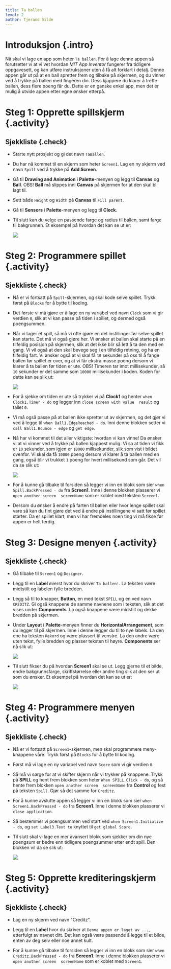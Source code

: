 ```yaml
---
title: Ta ballen
level: 2
author: Tjerand Silde
---
```


# Introduksjon {.intro}
Nå skal vi lage en app som heter `Ta ballen`. For å lage denne appen så forutsetter vi at vi vet hvordan 
*MIT App Inventor* fungerer fra tidligere oppgavesett, og kan utføre instruksjoner uten å få alt forklart i detalj. 
Denne appen går ut på at en ball spretter frem og tilbake på skjermen, og du vinner ved å trykke på ballen 
med fingeren din. Dess kjappere du klarer å treffe ballen, dess flere poeng får du. Dette er en ganske enkel 
app, men det er mulig å utvide appen etter egne ønsker etterpå.

# Steg 1: Opprette spillskjerm {.activity}

## Sjekkliste {.check}

+ Starte nytt prosjekt og gi det navn `TaBallen`. 

+ Du har nå kommet til en skjerm som heter `Screen1`. Lag en ny skjerm ved navn `Spill` ved å 
  trykke på **Add Screen**. 

+ Gå til **Drawing and Animation** i **Palette**-menyen og legg til **Canvas** og **Ball**. 
  OBS! **Ball** må slippes inni **Canvas** på skjermen for at den skal bli lagt til.

+ Sett både `Height` og `Width` på **Canvas** til `Fill parent`.

+ Gå til **Sensors** i **Palette**-menyen og legg til **Clock**.

+ Til slutt kan du velge en passende farge og radius til ballen, samt farge til bakgrunnen. 
  Et eksempel på hvordan det kan se ut er:

  ![](spill.png)

# Steg 2: Programmere spillet {.activity}

## Sjekkliste {.check}

+ Nå er vi fortsatt på `Spill`-skjermen, og skal kode selve spillet. Trykk først på `Blocks` for å bytte 
  til koding.

+ Det første vi må gjøre er å lage en ny variabel ved navn `Clock` som vi gir verdien `0`, 
  slik at vi kan passe på tiden i spillet, og dermed også poengsummen.

+ Når vi lager et spill, så må vi ofte gjøre en del instillinger før selve spillet kan starte. Det må vi 
  også gjøre her. Vi ønsker at ballen skal starte på en tilfeldig posisjon på skjermen, slik at det ikke
  blir så lett å ta den med en gang. Vi vil også at den skal bevege seg i en tilfeldig retning, og ha 
  en tilfeldig fart. Vi ønsker også at vi skal få `10` sekunder på oss til å fange ballen før spillet er over, 
  og at vi får ekstra masse poeng dersom vi klarer å ta ballen før tiden er ute. OBS! Timeren tar imot 
  millisekunder, så `10` sekunder er det samme som `10000` millisekunder i koden. Koden for dette kan se slik ut:
  
  ![](init.png)

+ For å sjekke om tiden er ute så trykker vi på **Clock1** og henter `when Clock1.Timer - do` og legger inn
  `close screen with value  result` og tallet `0`.

+ Vi må også passe på at ballen ikke spretter ut av skjermen, og det gjør vi ved å legge til 
  `when Ball1.EdgeReached - do`. Inni denne blokken setter vi `call Ball1.Bounce - edge` og `get edge`.
  
+ Nå har vi kommet til det aller viktigste: hvordan vi kan vinne! Da ønsker vi at vi vinner ved å trykke på 
  ballen kjappest mulig. Vi sa at tiden vi fikk er `10` sekunder, som igjen er `10000` millisekunder, slik som
  vist i bildet ovenfor. Vi skal da få `10000` poeng dersom vi klarer å ta ballen med en gang, også blir vi
  trukket `1` poeng for hvert millisekund som går. Det vil da se slik ut:
  
  ![](victory.png)
  
+ For å kunne gå tilbake til forsiden så legger vi inn en blokk som sier `when Spill.BackPressed - do` 
  fra **Screen1**. Inne i denne blokken plasserer vi `open another screen  screenName` som er koblet 
  med teksten `Screen1`.
  
+ Dersom du ønsker å endre på farten til ballen eller hvor lenge spillet skal vare så kan du fint 
  gjøre det ved å endre på instillingene vi satt før spillet starter. Da er spillet klart, men vi
  har fremdeles noen ting vi må fikse før appen er helt ferdig.

# Steg 3: Designe menyen {.activity}

## Sjekkliste {.check}

+ Gå tilbake til `Screen1` og `Designer`.

+ Legg til en **Label** øverst hvor du skriver `Ta ballen!`. La teksten være midtstilt og labelen fylle bredden.

+ Legg så til to knapper, **Button**, en med tekst `SPILL` og en ved navn `CREDITZ`. Gi også knappene de samme
  navnene som i teksten, slik at det vises under **Components**. La også knappene være midstilt og dekke 
  bredden på skjermen.

+ Under **Layout** i **Palette**-menyen finner du **HorizontalArrangement**, som du legger til på skjermen. 
  Inne i denne legger du til to nye labels. La den ene ha teksten `Rekord` og være plassert til venstre.
  La den andre være uten tekst, fylle bredden og plasser teksten til høyre. **Components** ser nå slik ut:
  
  ![](komponenter.png)

+ Til slutt fikser du på hvordan **Screen1** skal se ut. Legg gjerne til et bilde, endre bakgrunnsfarge, 
  skriftstørrelse eller andre ting slik at den ser ut som du ønsker. Et eksempel på hvordan det kan se ut er:
  
  ![](skjerm.png)

# Steg 4: Programmere menyen {.activity}

## Sjekkliste {.check}

+ Nå er vi fortsatt på `Screen1`-skjermen, men skal programmere meny-knappene våre. Trykk først på `Blocks` 
  for å bytte til koding.

+ Først må vi lage en ny variabel ved navn `Score` som vi gir verdien `0`.

+ Så må vi sørge for at vi skifter skjerm når vi trykker på knappene. Trykk på **SPILL** og hent frem blokken som 
  heter `When SPILL.Click - do`, og så hente frem blokken `open another screen  screenName` fra **Control** og 
  fest på teksten `Spill`. Gjør så det samme for `Creditz`.
  
+ For å kunne avslutte appen så legger vi inn en blokk som sier `when Screen1.BackPressed - do` fra **Screen1**. 
  Inne i denne blokken plasserer vi `close application`.

+ Så bestemmer vi poengsummen ved start ved `when Screen1.Initialize - do`, og `set Label3.Text to` knyttet
  til `get global Score`.

+ Til slutt skal vi lage en mer avansert blokk som sjekker om din nye poengsum er bedre enn tidligere poengsummer
  etter endt spill. Den blokken vil da se slik ut:
  
  ![](result.png)  

# Steg 5: Opprette krediteringskjerm {.activity}

## Sjekkliste {.check}

+ Lag en ny skjerm ved navn "Creditz". 

+ Legg til en **Label** hvor du skriver at `Denne appen er laget av ...`, etterfulgt av navnet ditt. 
  Det kan også være passende å legge til et bilde, enten av deg selv eller noe annet kult.
 
+ For å kunne gå tilbake til forsiden så legger vi inn en blokk som sier `when Creditz.BackPressed - do` 
  fra **Screen1**. Inne i denne blokken plasserer vi `open another screen  screenName` som er koblet 
  med `Screen1`.
